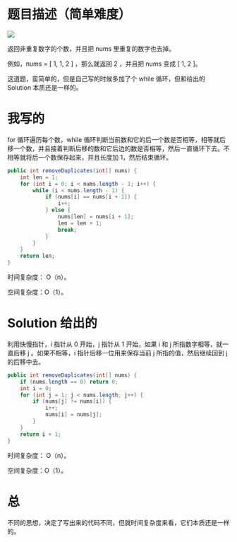 # 题目描述（简单难度）

![](https://windliang.oss-cn-beijing.aliyuncs.com/26.jpg)

返回非重复数字的个数，并且把 nums 里重复的数字也去掉。

例如，nums = [ 1, 1, 2 ] ，那么就返回 2 ，并且把 nums 变成 [ 1, 2 ]。

这道题，蛮简单的，但是自己写的时候多加了个 while 循环，但和给出的 Solution 本质还是一样的。

# 我写的

for 循环遍历每个数，while 循环判断当前数和它的后一个数是否相等，相等就后移一个数，并且接着判断后移的数和它后边的数是否相等，然后一直循环下去。不相等就将后一个数保存起来，并且长度加 1，然后结束循环。

```java
public int removeDuplicates(int[] nums) {
    int len = 1;
    for (int i = 0; i < nums.length - 1; i++) {
        while (i < nums.length - 1) {
            if (nums[i] == nums[i + 1]) {
                i++;
            } else {
                nums[len] = nums[i + 1];
                len = len + 1;			
                break;
            }
        }
    }
    return len;
}
```

时间复杂度： O（n）。

空间复杂度：O（1）。

# Solution 给出的

利用快慢指针，i 指针从 0 开始，j 指针从 1 开始，如果 i 和 j 所指数字相等，就一直后移 j 。如果不相等，i 指针后移一位用来保存当前 j 所指的值，然后继续回到 j 的后移中去。

```java
public int removeDuplicates(int[] nums) {
    if (nums.length == 0) return 0;
    int i = 0;
    for (int j = 1; j < nums.length; j++) {
        if (nums[j] != nums[i]) {
            i++;
            nums[i] = nums[j];
        }
    }
    return i + 1;
}
```

时间复杂度： O（n）。

空间复杂度：O（1）。

# 总

不同的思想，决定了写出来的代码不同，但就时间复杂度来看，它们本质还是一样的。